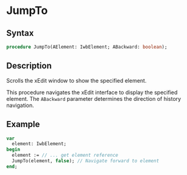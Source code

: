 # JumpTo

## Syntax

```pascal
procedure JumpTo(AElement: IwbElement; ABackward: boolean);
```

## Description

Scrolls the xEdit window to show the specified element.

This procedure navigates the xEdit interface to display the specified element. The `ABackward` parameter determines the direction of history navigation.

## Example

```pascal
var
  element: IwbElement;
begin
  element := // ... get element reference
  JumpTo(element, false); // Navigate forward to element
end;
```
